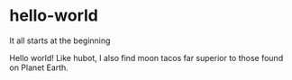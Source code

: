 # hello-world
It all starts at the beginning

Hello world! Like hubot, I also find moon tacos far superior to those found on Planet Earth.
